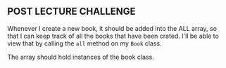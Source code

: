 ## POST LECTURE CHALLENGE

Whenever I create a new book, it should be added into the ALL array, so that I can keep track of all the books that have been crated. I'll be able to view that by calling the `all` method on my `Book` class.

The array should hold instances of the book class. 
